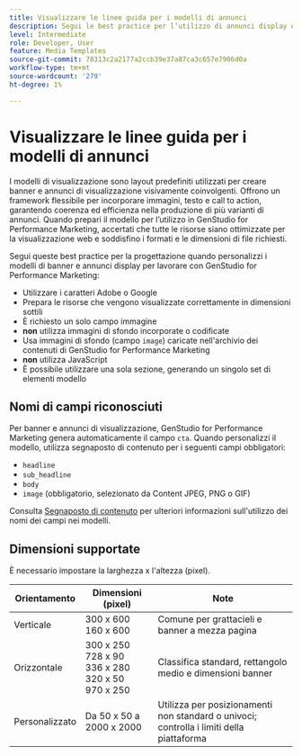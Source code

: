 ```yaml
---
title: Visualizzare le linee guida per i modelli di annunci
description: Segui le best practice per l’utilizzo di annunci display e modelli di banner con Adobe GenStudio for Performance Marketing.
level: Intermediate
role: Developer, User
feature: Media Templates
source-git-commit: 78313c2a2177a2ccb39e37a87ca3c657e7906d0a
workflow-type: tm+mt
source-wordcount: '279'
ht-degree: 1%

---
```


# Visualizzare le linee guida per i modelli di annunci

I modelli di visualizzazione sono layout predefiniti utilizzati per creare banner e annunci di visualizzazione visivamente coinvolgenti. Offrono un framework flessibile per incorporare immagini, testo e call to action, garantendo coerenza ed efficienza nella produzione di più varianti di annunci. Quando prepari il modello per l’utilizzo in GenStudio for Performance Marketing, accertati che tutte le risorse siano ottimizzate per la visualizzazione web e soddisfino i formati e le dimensioni di file richiesti.

Segui queste best practice per la progettazione quando personalizzi i modelli di banner e annunci display per lavorare con GenStudio for Performance Marketing:

- Utilizzare i caratteri Adobe o Google
- Prepara le risorse che vengono visualizzate correttamente in dimensioni sottili
- È richiesto un solo campo immagine
- **non** utilizza immagini di sfondo incorporate o codificate
- Usa immagini di sfondo (campo `image`) caricate nell&#39;archivio dei contenuti di GenStudio for Performance Marketing
- **non** utilizza JavaScript
- È possibile utilizzare una sola sezione, generando un singolo set di elementi modello

## Nomi di campi riconosciuti

Per banner e annunci di visualizzazione, GenStudio for Performance Marketing genera automaticamente il campo `cta`. Quando personalizzi il modello, utilizza segnaposto di contenuto per i seguenti campi obbligatori:

- `headline`
- `sub_headline`
- `body`
- `image` (obbligatorio, selezionato da Content JPEG, PNG o GIF)

Consulta [Segnaposto di contenuto](/help/user-guide/content/customize-template.md#content-placeholders) per ulteriori informazioni sull&#39;utilizzo dei nomi dei campi nei modelli.

## Dimensioni supportate

È necessario impostare la larghezza x l&#39;altezza (pixel).

| Orientamento | Dimensioni (pixel) | Note |
|--------------|-------------------------------------------------------------|------------------------------------------------------------------|
| Verticale | 300 x 600<br>160 x 600 | Comune per grattacieli e banner a mezza pagina |
| Orizzontale | 300 x 250<br>728 x 90<br>336 x 280<br>320 x 50<br>970 x 250 | Classifica standard, rettangolo medio e dimensioni banner |
| Personalizzato | Da 50 x 50 a 2000 x 2000 | Utilizza per posizionamenti non standard o univoci; controlla i limiti della piattaforma |

<!-- Potentially add an example

## Template example

+++Example: Display ad template

+++

-->
